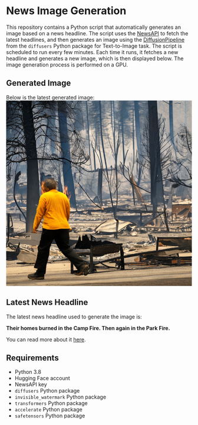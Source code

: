 # News Image Generation
This repository contains a Python script that automatically generates an image based on a news headline. The script uses the [NewsAPI](https://newsapi.org/) to fetch the latest headlines, and then generates an image using the [DiffusionPipeline](https://github.com/huggingface/diffusers) from the `diffusers` Python package for Text-to-Image task.
The script is scheduled to run every few minutes. Each time it runs, it fetches a new headline and generates a new image, which is then displayed below. The image generation process is performed on a GPU.

## Generated Image
Below is the latest generated image:
![Generated Image](image.png)

## Latest News Headline
The latest news headline used to generate the image is:

**Their homes burned in the Camp Fire. Then again in the Park Fire.**

You can read more about it [here](https://news.google.com/rss/articles/CBMipwFBVV95cUxOUXQ5TjROYU9vbThxTXlJR2dfMlZnNDZ0RzhaR2ZNdlAxdzhlbm84RDNYLVBlb2lwYnl1czZYVGFXczBsbkhTbEMzQVZMa1kzdFFRU3JxT3B4bW1FUkxIRi0yTG43SDllc3BwRG1YZzZnWFhJNEhrUUJ0VVFGVDhxWUhydUhQWVM3WmxseHpNNDdxSngwT0U5QmRJa0FBRDVVSFdzdkV0RdIBVkFVX3lxTE9HUTVPeElCOWF3ZllJb1Q2b0NGUTQ0SHZWNFpiNUYweDJJUmd5R0dWWmp3TlY4U2pnamg2eGdkV3BGaEY2OFZRc2RCVDlnZ2FxNlFOc1h3?oc=5).

## Requirements
- Python 3.8
- Hugging Face account
- NewsAPI key
- `diffusers` Python package
- `invisible_watermark` Python package
- `transformers` Python package
- `accelerate` Python package
- `safetensors` Python package
